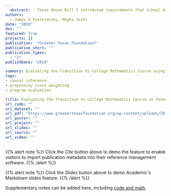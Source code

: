 ```yaml
---
  abstract:   Texas House Bill 5 introduced requirements that school districts partner with institutions of higher education to provide college preparatory courses in mathematics and English for high school seniors who are not yet college ready. As districts and college partners begin to respond to these provisions, there is a need for empirical research on the effects of different approaches to implementing the college preparatory courses. In response to House Bill 5 requirements, the Charles A. Dana Center has developed a model college preparatory mathematics course, Transition to College Mathematics Course (TCMC), which has been adopted by dozens of school districts across Texas over the past several school years. We examine the effects of TCMC on students' progress into post-secondary education by comparing students who participated in TCMC during the 2016-17 school year (the first year of implementation) to observationally similar students, either from a previous cohort that did not have access to TCMC or from the same cohort but who did not enroll in the course. We find that, although students who took TCMC graduated at slightly higher rates than comparison students, they had lower rates of enrollment in post-secondary education, driven by lower rates of enrollment in 4-year colleges or universities. Enrollment gradually became more similar over the four semesters following graduation from high school. We find that students who took TCMC were also less likely than students in the comparison group to pass college-level and developmental math courses. Longer-term cumulative outcomes showed stronger reductions in rates of math course passage. However, these results must be interpreted cautiously because we were unable to fully assess and account for students' college-readiness status at the start of their senior year. 
authors:
  - James E Pustejovsky, Megha Joshi
date: "2019"
doi: ""
featured: true
projects: []
publication: '*Greater Texas Foundation*'
publication_short: ""
publication_types:
  - "2"
publishDate: "2019"

summary: Evaluating the Transition to College Mathematics Course using propensity score weighting
tags:
- causal inference
- propensity score weighting
- program evaluation

title: Evaluating the Transition to College Mathematics Course in Texas High Schools: Findings from the First Year of Implementation
url_code: ""
url_dataset: ""
url_pdf: "https://www.greatertexasfoundation.org/wp-content/uploads/2019/06/Pustejovsky-Final-2019.pdf"
url_poster: ""
url_project: ""
url_slides: ""
url_source: ""
url_video: ""
---
```

  
  {{% alert note %}}
Click the *Cite* button above to demo the feature to enable visitors to import publication metadata into their reference management software.
{{% /alert %}}

{{% alert note %}}
Click the *Slides* button above to demo Academic's Markdown slides feature.
{{% /alert %}}

Supplementary notes can be added here, including [code and math](https://sourcethemes.com/academic/docs/writing-markdown-latex/).
